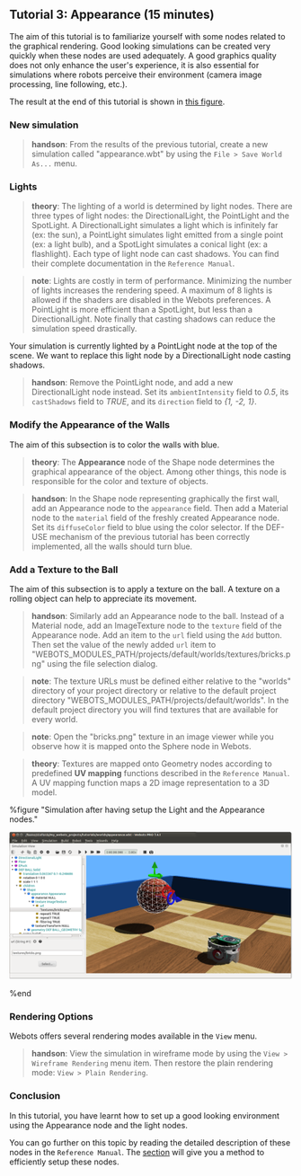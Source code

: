 ## Tutorial 3: Appearance (15 minutes)

The aim of this tutorial is to familiarize yourself with some nodes related to
the graphical rendering. Good looking simulations can be created very quickly
when these nodes are used adequately. A good graphics quality does not only
enhance the user's experience, it is also essential for simulations where robots
perceive their environment (camera image processing, line following, etc.).

The result at the end of this tutorial is shown in [this
figure](tutorial-3-appearance-15-minutes.md#simulation-after-having-setup-the-light-and-the-appearance-nodes).

### New simulation

> **handson**:
From the results of the previous tutorial, create a new simulation called
"appearance.wbt" by using the `File > Save World As...` menu.

### Lights

> **theory**:
The lighting of a world is determined by light nodes. There are three types of
light nodes: the DirectionalLight, the PointLight and the SpotLight. A
DirectionalLight simulates a light which is infinitely far (ex: the sun), a
PointLight simulates light emitted from a single point (ex: a light bulb), and a
SpotLight simulates a conical light (ex: a flashlight). Each type of light node
can cast shadows. You can find their complete documentation in the `Reference
Manual`.

<!-- -->

> **note**:
Lights are costly in term of performance. Minimizing the number of lights
increases the rendering speed. A maximum of 8 lights is allowed if the shaders
are disabled in the Webots preferences. A PointLight is more efficient than a
SpotLight, but less than a DirectionalLight. Note finally that casting shadows
can reduce the simulation speed drastically.

Your simulation is currently lighted by a PointLight node at the top of the
scene. We want to replace this light node by a DirectionalLight node casting
shadows.

> **handson**:
Remove the PointLight node, and add a new DirectionalLight node instead. Set its
`ambientIntensity` field to *0.5*, its `castShadows` field to *TRUE*, and its
`direction` field to *{1, -2, 1}*.

### Modify the Appearance of the Walls

The aim of this subsection is to color the walls with blue.

> **theory**:
The **Appearance** node of the Shape node determines the graphical appearance of
the object. Among other things, this node is responsible for the color and
texture of objects.

<!-- -->

> **handson**:
In the Shape node representing graphically the first wall, add an Appearance
node to the `appearance` field. Then add a Material node to the `material` field
of the freshly created Appearance node. Set its `diffuseColor` field to blue
using the color selector. If the DEF-USE mechanism of the previous tutorial has
been correctly implemented, all the walls should turn blue.

### Add a Texture to the Ball

The aim of this subsection is to apply a texture on the ball. A texture on a
rolling object can help to appreciate its movement.

> **handson**:
Similarly add an Appearance node to the ball. Instead of a Material node, add an
ImageTexture node to the `texture` field of the Appearance node. Add an item to
the `url` field using the `Add` button. Then set the value of the newly added
`url` item to
"WEBOTS\_MODULES\_PATH/projects/default/worlds/textures/bricks.png" using the
file selection dialog.

<!-- -->

> **note**:
The texture URLs must be defined either relative to the "worlds" directory of
your project directory or relative to the default project directory
"WEBOTS\_MODULES\_PATH/projects/default/worlds". In the default project
directory you will find textures that are available for every world.

<!-- -->

> **note**:
Open the "bricks.png" texture in an image viewer while you observe how it is
mapped onto the Sphere node in Webots.

<!-- -->

> **theory**:
Textures are mapped onto Geometry nodes according to predefined **UV mapping**
functions described in the `Reference Manual`. A UV mapping function maps a 2D
image representation to a 3D model.

%figure "Simulation after having setup the Light and the Appearance nodes."

![Simulation after having setup the Light and the Appearance nodes.](png/tutorial_appearance.png)

%end

### Rendering Options

Webots offers several rendering modes available in the `View` menu.

> **handson**:
View the simulation in wireframe mode by using the `View > Wireframe Rendering`
menu item. Then restore the plain rendering mode: `View > Plain Rendering`.

### Conclusion

In this tutorial, you have learnt how to set up a good looking environment using
the Appearance node and the light nodes.

You can go further on this topic by reading the detailed description of these
nodes in the `Reference Manual`. The
[section](modeling.md#how-to-get-a-realisitc-and-efficient-rendering) will give
you a method to efficiently setup these nodes.

